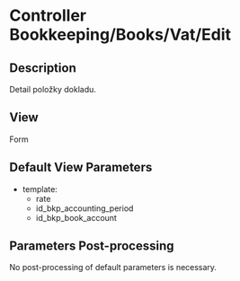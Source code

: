 # Controller Bookkeeping/Books/Vat/Edit

## Description

Detail položky dokladu. 

## View

Form

## Default View Parameters

* template:
  * rate
  * id_bkp_accounting_period
  * id_bkp_book_account

## Parameters Post-processing

No post-processing of default parameters is necessary.